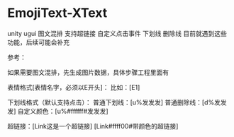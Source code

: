 # EmojiText-XText
unity ugui 图文混排 支持超链接 自定义点击事件  下划线 删除线
目前就遇到这些功能，后续可能会补充

参考：

如果需要图文混排，先生成图片数据，具体步骤工程里面有

表情格式[表情名字，必须以E开头]： 比如：[E1]

下划线格式（默认支持点击）：
 普通下划线：[u%发发发]
 普通删除线：[d%发发发]
 自定义颜色：[u%#ffffff#发发发]
 
超链接：[Link这是一个超链接]
      [Link#ffff00#带颜色的超链接]



